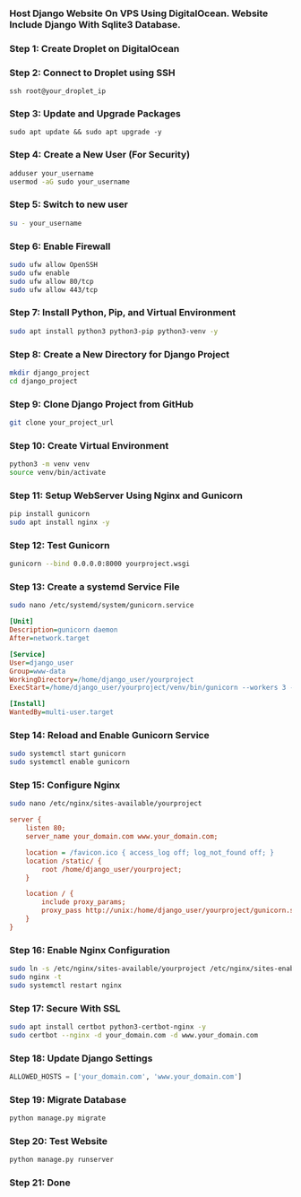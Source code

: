 ### Host Django Website On VPS Using DigitalOcean. Website Include Django With Sqlite3 Database.

### Step 1: Create Droplet on DigitalOcean
### Step 2: Connect to Droplet using SSH
```
ssh root@your_droplet_ip
```
### Step 3: Update and Upgrade Packages
```
sudo apt update && sudo apt upgrade -y
```

### Step 4: Create a New User (For Security)
```bash
adduser your_username
usermod -aG sudo your_username
```
### Step 5: Switch to new user
```bash
su - your_username
```
### Step 6: Enable Firewall
```bash
sudo ufw allow OpenSSH
sudo ufw enable
sudo ufw allow 80/tcp
sudo ufw allow 443/tcp
```

### Step 7: Install Python, Pip, and Virtual Environment
```bash
sudo apt install python3 python3-pip python3-venv -y
```

### Step 8: Create a New Directory for Django Project
```bash
mkdir django_project
cd django_project
```

### Step 9: Clone Django Project from GitHub
```bash
git clone your_project_url
```

### Step 10: Create Virtual Environment
```bash
python3 -m venv venv
source venv/bin/activate
```

### Step 11: Setup WebServer Using Nginx and Gunicorn
```bash
pip install gunicorn
sudo apt install nginx -y
```

### Step 12: Test Gunicorn
```bash
gunicorn --bind 0.0.0.0:8000 yourproject.wsgi
```

### Step 13: Create a systemd Service File
```bash
sudo nano /etc/systemd/system/gunicorn.service
```
```ini
[Unit]
Description=gunicorn daemon
After=network.target

[Service]
User=django_user
Group=www-data
WorkingDirectory=/home/django_user/yourproject
ExecStart=/home/django_user/yourproject/venv/bin/gunicorn --workers 3 --bind unix:/home/django_user/yourproject/gunicorn.sock yourproject.wsgi:application

[Install]
WantedBy=multi-user.target
```
### Step 14: Reload and Enable Gunicorn Service
```bash
sudo systemctl start gunicorn
sudo systemctl enable gunicorn
```

### Step 15: Configure Nginx
```bash
sudo nano /etc/nginx/sites-available/yourproject
```
```ini
server {
    listen 80;
    server_name your_domain.com www.your_domain.com;

    location = /favicon.ico { access_log off; log_not_found off; }
    location /static/ {
        root /home/django_user/yourproject;
    }

    location / {
        include proxy_params;
        proxy_pass http://unix:/home/django_user/yourproject/gunicorn.sock;
    }
}
```
### Step 16: Enable Nginx Configuration
```bash
sudo ln -s /etc/nginx/sites-available/yourproject /etc/nginx/sites-enabled
sudo nginx -t
sudo systemctl restart nginx
```

### Step 17: Secure With SSL
```bash
sudo apt install certbot python3-certbot-nginx -y
sudo certbot --nginx -d your_domain.com -d www.your_domain.com
```

### Step 18: Update Django Settings
```python
ALLOWED_HOSTS = ['your_domain.com', 'www.your_domain.com']
```

### Step 19: Migrate Database
```bash
python manage.py migrate
```

### Step 20: Test Website
```bash
python manage.py runserver
```

### Step 21: Done





